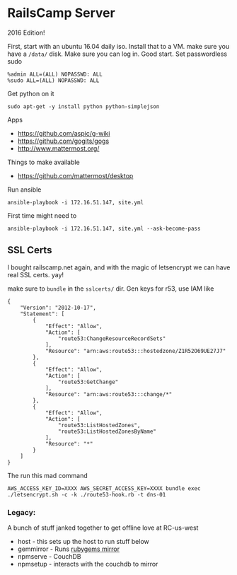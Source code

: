 # RailsCamp Server

2016 Edition!

First, start with an ubuntu 16.04 daily iso. Install that to a VM. make sure you
have a `/data/` disk. Make sure you can log in. Good start. Set passwordless sudo

	%admin ALL=(ALL) NOPASSWD: ALL
	%sudo ALL=(ALL) NOPASSWD: ALL

Get python on it

	sudo apt-get -y install python python-simplejson

Apps
* https://github.com/aspic/g-wiki
* https://github.com/gogits/gogs
* http://www.mattermost.org/


Things to make available
* https://github.com/mattermost/desktop


Run ansible

    ansible-playbook -i 172.16.51.147, site.yml

First time might need to

	ansible-playbook -i 172.16.51.147, site.yml --ask-become-pass

## SSL Certs
I bought railscamp.net again, and with the magic of letsencrypt we can have real SSL certs. yay!

make sure to `bundle` in the `sslcerts/` dir. Gen keys for r53, use IAM like

```
{
    "Version": "2012-10-17",
    "Statement": [
        {
            "Effect": "Allow",
            "Action": [
                "route53:ChangeResourceRecordSets"
            ],
            "Resource": "arn:aws:route53:::hostedzone/Z1R52O69UE27J7"
        },
        {
            "Effect": "Allow",
            "Action": [
                "route53:GetChange"
            ],
            "Resource": "arn:aws:route53:::change/*"
        },
        {
            "Effect": "Allow",
            "Action": [
                "route53:ListHostedZones",
                "route53:ListHostedZonesByName"
            ],
            "Resource": "*"
        }
    ]
}
```


The run this mad command

    AWS_ACCESS_KEY_ID=XXXX AWS_SECRET_ACCESS_KEY=XXXX bundle exec ./letsencrypt.sh -c -k ./route53-hook.rb -t dns-01

### Legacy:
A bunch of stuff janked together to get offline love at RC-us-west

* host - this sets up the host to run stuff below
* gemmirror - Runs [rubygems mirror](https://github.com/rubygems/rubygems-mirror)
* npmserve - CouchDB
* npmsetup - interacts with the couchdb to mirror

